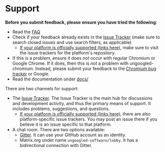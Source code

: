 # Support

**Before you submit feedback, please ensure you have tried the following**: 

* Read the [FAQ](//ungoogled-software.github.io/ungoogled-chromium-wiki/faq)
* Check if your feedback already exists in the [Issue Tracker](//github.com/Eloston/ungoogled-chromium/issues) (make sure to search closed issues and use search filters, as applicable)
	* [If your platform is officially supported (links here)](docs/platforms.md), make sure to visit the issue trackers for the platform's repository.
* If this is a problem, ensure it does *not* occur with regular Chromium or Google Chrome. If it does, then this is *not* a problem with ungoogled-chromium. Instead, please submit your feedback to the [Chromium bug tracker](//bugs.chromium.org/p/chromium/issues/list) or Google.
* Read the documentation under [docs/](docs/)

There are two channels for support:

* The [Issue Tracker](//github.com/Eloston/ungoogled-chromium/issues). The Issue Tracker is the main hub for discussions and development activity, and thus the primary means of support. It includes problems, suggestions, and questions.
	* [If your platform is officially supported (links here)](docs/platforms.md), there are also platform-specific issue trackers. You may post an issue there if you believe it is an issue specific to that platform.
* A chat room. There are two options available:
    * [Gitter](https://gitter.im/ungoogled-software/Lobby). It can use your GitHub account as an identity.
    * Matrix.org under name `ungoogled-software/lobby`. It has a bidirectional connection with Gitter.
